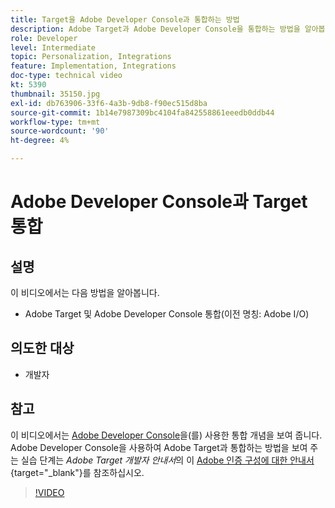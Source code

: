 ```yaml
---
title: Target을 Adobe Developer Console과 통합하는 방법
description: Adobe Target과 Adobe Developer Console을 통합하는 방법을 알아봅니다.
role: Developer
level: Intermediate
topic: Personalization, Integrations
feature: Implementation, Integrations
doc-type: technical video
kt: 5390
thumbnail: 35150.jpg
exl-id: db763906-33f6-4a3b-9db8-f90ec515d8ba
source-git-commit: 1b14e7987309bc4104fa842558861eeedb0ddb44
workflow-type: tm+mt
source-wordcount: '90'
ht-degree: 4%

---
```


# Adobe Developer Console과 Target 통합

## 설명

이 비디오에서는 다음 방법을 알아봅니다.

* Adobe Target 및 Adobe Developer Console 통합(이전 명칭: Adobe I/O)

## 의도한 대상

* 개발자

## 참고

이 비디오에서는 [Adobe Developer Console](https://developer.adobe.com/developer-console/)을(를) 사용한 통합 개념을 보여 줍니다. Adobe Developer Console을 사용하여 Adobe Target과 통합하는 방법을 보여 주는 실습 단계는 *Adobe Target 개발자 안내서*&#x200B;의 이 [Adobe 인증 구성에 대한 안내서](https://experienceleague.adobe.com/docs/target-dev/developer/api/configure-authentication.html?lang=ko-KR){target="_blank"}를 참조하십시오.

>[!VIDEO](https://video.tv.adobe.com/v/35150/?quality=12)
